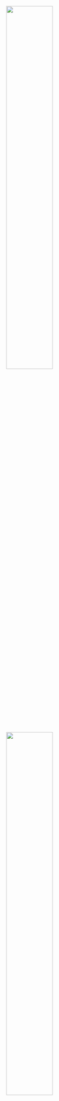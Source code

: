 <p align="center">
  <img height="50%" width="auto" src ="https://github-readme-stats.vercel.app/api?username=kohei23n&show_icons=true&theme=tokyonight">
  <img height="50%" width="auto" src ="https://github-readme-stats.vercel.app/api/top-langs/?username=kohei23n&layout=compact&theme=tokyonight">
  <br>
  <br>
</p>





